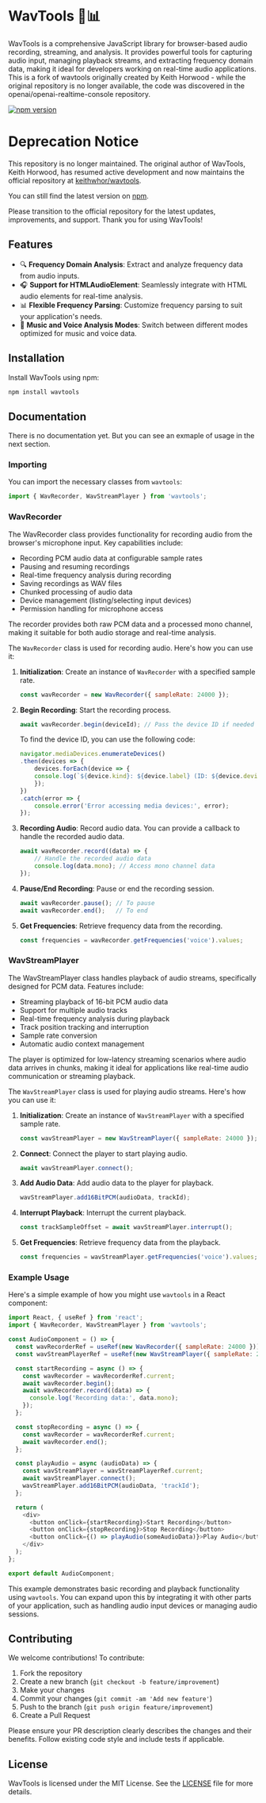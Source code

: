 # WavTools 🎵📊

WavTools is a comprehensive JavaScript library for browser-based audio recording, streaming, and analysis. It provides powerful tools for capturing audio input, managing playback streams, and extracting frequency domain data, making it ideal for developers working on real-time audio applications. This is a fork of wavtools originally created by Keith Horwood - while the original repository is no longer available, the code was discovered in the openai/openai-realtime-console repository.

[![npm version](https://badge.fury.io/js/wavtools.svg)](https://badge.fury.io/js/wavtools)

# Deprecation Notice

This repository is no longer maintained. The original author of WavTools, Keith Horwood, has resumed active development and now maintains the official repository at [keithwhor/wavtools](https://github.com/keithwhor/wavtools).

You can still find the latest version on [npm](https://www.npmjs.com/package/wavtools).

Please transition to the official repository for the latest updates, improvements, and support. Thank you for using WavTools!


## Features

- 🔍 **Frequency Domain Analysis**: Extract and analyze frequency data from audio inputs.
- 🎧 **Support for HTMLAudioElement**: Seamlessly integrate with HTML audio elements for real-time analysis.
- 📊 **Flexible Frequency Parsing**: Customize frequency parsing to suit your application's needs.
- 🎼 **Music and Voice Analysis Modes**: Switch between different modes optimized for music and voice data.

## Installation

Install WavTools using npm:

```bash
npm install wavtools
```

## Documentation

There is no documentation yet. But you can see an exmaple of usage in the next section.


### Importing

You can import the necessary classes from `wavtools`:

```javascript
import { WavRecorder, WavStreamPlayer } from 'wavtools';
```

### WavRecorder

The WavRecorder class provides functionality for recording audio from the browser's microphone input. Key capabilities include:

- Recording PCM audio data at configurable sample rates
- Pausing and resuming recordings
- Real-time frequency analysis during recording
- Saving recordings as WAV files
- Chunked processing of audio data
- Device management (listing/selecting input devices)
- Permission handling for microphone access

The recorder provides both raw PCM data and a processed mono channel, making it suitable for both audio storage and real-time analysis.

The `WavRecorder` class is used for recording audio. Here's how you can use it:

1. **Initialization**: Create an instance of `WavRecorder` with a specified sample rate.

    ```javascript
    const wavRecorder = new WavRecorder({ sampleRate: 24000 });
    ```

2. **Begin Recording**: Start the recording process.

    ```javascript
    await wavRecorder.begin(deviceId); // Pass the device ID if needed
    ```

    To find the device ID, you can use the following code:
    ```javascript
    navigator.mediaDevices.enumerateDevices()
    .then(devices => {
        devices.forEach(device => {
        console.log(`${device.kind}: ${device.label} (ID: ${device.deviceId})`);
        });
    })
    .catch(error => {
        console.error('Error accessing media devices:', error);
    });
    ```

3. **Recording Audio**: Record audio data. You can provide a callback to handle the recorded audio data.

    ```javascript
    await wavRecorder.record((data) => {
        // Handle the recorded audio data
        console.log(data.mono); // Access mono channel data
    });
    ```

4. **Pause/End Recording**: Pause or end the recording session.

    ```javascript
    await wavRecorder.pause(); // To pause
    await wavRecorder.end();   // To end
    ```

5. **Get Frequencies**: Retrieve frequency data from the recording.

    ```javascript
    const frequencies = wavRecorder.getFrequencies('voice').values;
    ```

### WavStreamPlayer

The WavStreamPlayer class handles playback of audio streams, specifically designed for PCM data. Features include:

- Streaming playback of 16-bit PCM audio data
- Support for multiple audio tracks
- Real-time frequency analysis during playback
- Track position tracking and interruption
- Sample rate conversion
- Automatic audio context management

The player is optimized for low-latency streaming scenarios where audio data arrives in chunks, making it ideal for applications like real-time audio communication or streaming playback.

The `WavStreamPlayer` class is used for playing audio streams. Here's how you can use it:

1. **Initialization**: Create an instance of `WavStreamPlayer` with a specified sample rate.

    ```javascript
    const wavStreamPlayer = new WavStreamPlayer({ sampleRate: 24000 });
    ```

2. **Connect**: Connect the player to start playing audio.

    ```javascript
    await wavStreamPlayer.connect();
    ```

3. **Add Audio Data**: Add audio data to the player for playback.

    ```javascript
    wavStreamPlayer.add16BitPCM(audioData, trackId);
    ```

4. **Interrupt Playback**: Interrupt the current playback.

    ```javascript
    const trackSampleOffset = await wavStreamPlayer.interrupt();
    ```

5. **Get Frequencies**: Retrieve frequency data from the playback.

    ```javascript
    const frequencies = wavStreamPlayer.getFrequencies('voice').values;
    ```

### Example Usage

Here's a simple example of how you might use `wavtools` in a React component:

```javascript
import React, { useRef } from 'react';
import { WavRecorder, WavStreamPlayer } from 'wavtools';

const AudioComponent = () => {
  const wavRecorderRef = useRef(new WavRecorder({ sampleRate: 24000 }));
  const wavStreamPlayerRef = useRef(new WavStreamPlayer({ sampleRate: 24000 }));

  const startRecording = async () => {
    const wavRecorder = wavRecorderRef.current;
    await wavRecorder.begin();
    await wavRecorder.record((data) => {
      console.log('Recording data:', data.mono);
    });
  };

  const stopRecording = async () => {
    const wavRecorder = wavRecorderRef.current;
    await wavRecorder.end();
  };

  const playAudio = async (audioData) => {
    const wavStreamPlayer = wavStreamPlayerRef.current;
    await wavStreamPlayer.connect();
    wavStreamPlayer.add16BitPCM(audioData, 'trackId');
  };

  return (
    <div>
      <button onClick={startRecording}>Start Recording</button>
      <button onClick={stopRecording}>Stop Recording</button>
      <button onClick={() => playAudio(someAudioData)}>Play Audio</button>
    </div>
  );
};

export default AudioComponent;
```

This example demonstrates basic recording and playback functionality using `wavtools`. You can expand upon this by integrating it with other parts of your application, such as handling audio input devices or managing audio sessions.

## Contributing

We welcome contributions! To contribute:

1. Fork the repository
2. Create a new branch (`git checkout -b feature/improvement`)
3. Make your changes
4. Commit your changes (`git commit -am 'Add new feature'`)
5. Push to the branch (`git push origin feature/improvement`)
6. Create a Pull Request

Please ensure your PR description clearly describes the changes and their benefits. Follow existing code style and include tests if applicable.

## License

WavTools is licensed under the MIT License. See the [LICENSE](LICENSE) file for more details.